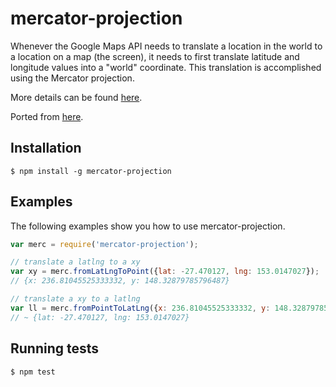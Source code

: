 mercator-projection
========

Whenever the Google Maps API needs to translate a location in the world to a location on a map (the screen), it needs to first translate latitude and longitude values into a "world" coordinate. This translation is accomplished using the Mercator projection.

More details can be found [here](https://developers.google.com/maps/documentation/javascript/maptypes#WorldCoordinates).

Ported from [here](https://developers.google.com/maps/documentation/javascript/examples/map-coordinates).

Installation
--------

    $ npm install -g mercator-projection

Examples
--------

The following examples show you how to use mercator-projection.

```javascript
var merc = require('mercator-projection');

// translate a latlng to a xy
var xy = merc.fromLatLngToPoint({lat: -27.470127, lng: 153.0147027});
// {x: 236.81045525333332, y: 148.32879785796487}

// translate a xy to a latlng
var ll = merc.fromPointToLatLng({x: 236.81045525333332, y: 148.32879785796487})
// ~ {lat: -27.470127, lng: 153.0147027}
```

Running tests
----

    $ npm test
